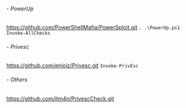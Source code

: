 ###### - PowerUp
https://github.com/PowerShellMafia/PowerSploit.git
`. .\PowerUp.ps1`
`Invoke-AllChecks`

###### - Privesc
https://github.com/enjoiz/Privesc.git
`Invoke-PrivEsc`

###### - Others
https://github.com/itm4n/PrivescCheck.git